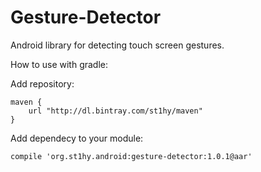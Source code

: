 # Gesture-Detector
Android library for detecting touch screen gestures.

How to use with gradle:

Add repository:

    maven {
        url "http://dl.bintray.com/st1hy/maven"
    }
    
Add dependecy to your module:


    compile 'org.st1hy.android:gesture-detector:1.0.1@aar'
    
